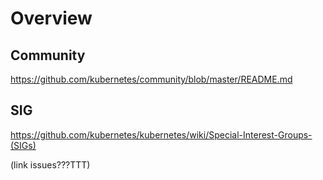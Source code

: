 # Overview
## Community
https://github.com/kubernetes/community/blob/master/README.md

## SIG
https://github.com/kubernetes/kubernetes/wiki/Special-Interest-Groups-(SIGs)

(link issues???TTT)
